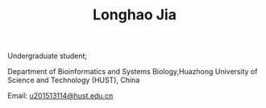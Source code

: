 ﻿---
# Display name
title: Longhao Jia

# Username (this should match the folder name)
authors:
- Longhao-Jia

# Is this the primary user of the site?
superuser: false

# Role/position
role: Alumni Member of Chen Lab

# Organizations/Affiliations
organizations:
- name: Huazhong University of Science and Technology
  url: ""

# Short bio (displayed in user profile at end of posts)
bio: 

interests:
- Metagenomics
- Bioinformatics


education:
  courses:
  - course: Bachelor of Bioinformatics
    institution: Huazhong Univeisity of Science and Technology, China
    year: 2015 to 2019



# Social/Academic Networking
# For available icons, see: https://sourcethemes.com/academic/docs/page-builder/#icons
#   For an email link, use "fas" icon pack, "envelope" icon, and a link in the
#   form "mailto:your-email@example.com" or "#contact" for contact widget.

# Link to a PDF of your resume/CV from the About widget.
# To enable, copy your resume/CV to `static/files/cv.pdf` and uncomment the lines below.
# - icon: cv
#   icon_pack: ai
#   link: files/cv.pdf

# Enter email to display Gravatar (if Gravatar enabled in Config)
email: ""

# Organizational groups that you belong to (for People widget)
#   Set this to `[]` or comment out if you are not using People widget.
user_groups:
- Alumni Members
---

Undergraduate student;

Department of Bioinformatics and Systems Biology,Huazhong University of Science and Technology (HUST), China

Email: u201513114@hust.edu.cn